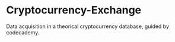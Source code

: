 # Cryptocurrency-Exchange
Data acquisition in a theorical cryptocurrency database, guided by codecademy.
